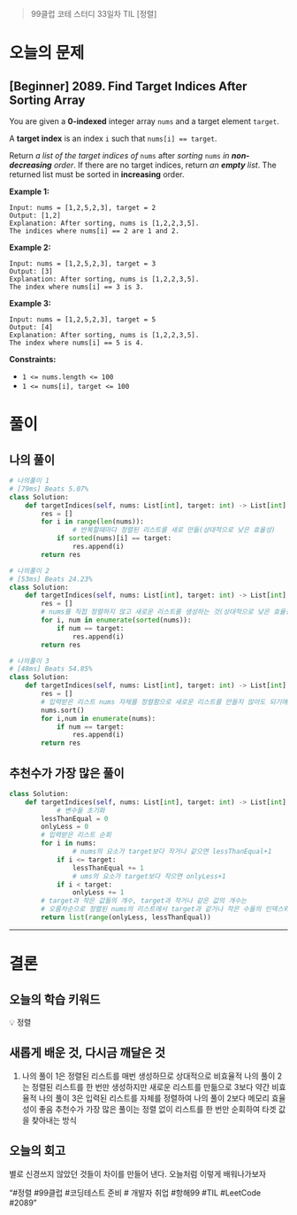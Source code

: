 > 99클럽 코테 스터디 33일차 TIL [정렬]
> 

# 오늘의 문제

## [Beginner] 2089. Find Target Indices After Sorting Array

You are given a **0-indexed** integer array `nums` and a target element `target`.

A **target index** is an index `i` such that `nums[i] == target`.

Return *a list of the target indices of* `nums` after *sorting* `nums` *in **non-decreasing** order*. If there are no target indices, return *an **empty** list*. The returned list must be sorted in **increasing** order.

**Example 1:**

```
Input: nums = [1,2,5,2,3], target = 2
Output: [1,2]
Explanation: After sorting, nums is [1,2,2,3,5].
The indices where nums[i] == 2 are 1 and 2.

```

**Example 2:**

```
Input: nums = [1,2,5,2,3], target = 3
Output: [3]
Explanation: After sorting, nums is [1,2,2,3,5].
The index where nums[i] == 3 is 3.

```

**Example 3:**

```
Input: nums = [1,2,5,2,3], target = 5
Output: [4]
Explanation: After sorting, nums is [1,2,2,3,5].
The index where nums[i] == 5 is 4.

```

**Constraints:**

- `1 <= nums.length <= 100`
- `1 <= nums[i], target <= 100`

# 풀이

## 나의 풀이

```python
# 나의풀이 1
# [79ms] Beats 5.07%
class Solution:
    def targetIndices(self, nums: List[int], target: int) -> List[int]:
        res = []
        for i in range(len(nums)):
		        # 반복할때마다 정렬된 리스트를 새로 만듦(상대적으로 낮은 효율성)
            if sorted(nums)[i] == target:
                res.append(i)
        return res
```

```python
# 나의풀이 2
# [53ms] Beats 24.23%
class Solution:
    def targetIndices(self, nums: List[int], target: int) -> List[int]:
        res = []
        # nums를 직접 정렬하지 않고 새로운 리스트를 생성하는 것(상대적으로 낮은 효율성)
        for i, num in enumerate(sorted(nums)):
            if num == target:
                res.append(i)
        return res
```

```python
# 나의풀이 3
# [48ms] Beats 54.85%
class Solution:
    def targetIndices(self, nums: List[int], target: int) -> List[int]:
        res = []
        # 입력받은 리스트 nums 자체를 정렬함으로 새로운 리스트를 만들지 않아도 되기에 상대적으로 효율적인 메모리 사용률을 보임
        nums.sort()
        for i,num in enumerate(nums):
            if num == target:
                res.append(i)
        return res
```

## 추천수가 가장 많은 풀이

```python
class Solution:
    def targetIndices(self, nums: List[int], target: int) -> List[int]:
		    # 변수들 초기화
        lessThanEqual = 0
        onlyLess = 0
        # 입력받은 리스트 순회
        for i in nums:
		        # nums의 요소가 target보다 작거나 같으면 lessThanEqual+1
            if i <= target:
                lessThanEqual += 1
		        # ums의 요소가 target보다 작으면 onlyLess+1
            if i < target:
                onlyLess += 1
        # target과 작은 값들의 개수, target과 작거나 같은 값의 개수는
        # 오름차순으로 정렬된 nums의 리스트에서 target과 같거나 작은 수들의 인덱스와 같아진다.
        return list(range(onlyLess, lessThanEqual))
```

---

# 결론

## 오늘의 학습 키워드

<aside>
💡 정렬

</aside>

## 새롭게 배운 것, 다시금 깨달은 것

1. 나의 풀이 1은 정렬된 리스트를 매번 생성하므로 상대적으로 비효율적
나의 풀이 2는 정렬된 리스트를 한 번만 생성하지만 새로운 리스트를 만듦으로 3보다 약간 비효율적
나의 풀이 3은 입력된 리스트를 자체를 정렬하여 나의 풀이 2보다 메모리 효율성이 좋음
추천수가 가장 많은 풀이는 정렬 없이 리스트를 한 번만 순회하여 타겟 값을 찾아내는 방식

## 오늘의 회고

별로 신경쓰지 않았던 것들이 차이를 만들어 낸다.
오늘처럼 이렇게 배워나가보자

“#정렬 #99클럽 #코딩테스트 준비 # 개발자 취업 #항해99 #TIL #LeetCode #2089”